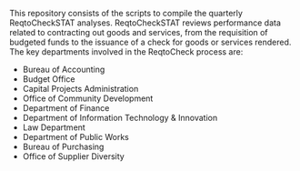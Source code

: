 This repository consists of the scripts to compile the quarterly ReqtoCheckSTAT analyses.  ReqtoCheckSTAT reviews performance data related to contracting out goods and services, from the requisition of budgeted funds to the issuance of a check for goods or services rendered.  The key departments involved in the ReqtoCheck process are:

* Bureau of Accounting
* Budget Office
* Capital Projects Administration
* Office of Community Development
* Department of Finance
* Department of Information Technology & Innovation
* Law Department
* Department of Public Works
* Bureau of Purchasing
* Office of Supplier Diversity
